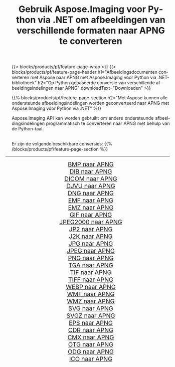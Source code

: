 ﻿---
title: Gebruik Aspose.Imaging voor Python via .NET om afbeeldingen van verschillende formaten naar APNG te converteren 
weight: 3920
url: /nl/python-net/conversion/to/apng 
lang: nl
langdirlevel: 2
locales: zh-hans,ja,it,ru,de,es,fr,nl,id,lt,pl,pt,vi,tr,ko,zh-hant,ar,hi,th,sv,cs,uk,he
description: U kunt Aspose.Imaging voor Python gebruiken via de .NET-bibliotheek om van verschillende formaten naar APNG te converteren
---

{{< blocks/products/pf/feature-page-wrap >}}
{{< blocks/products/pf/feature-page-header h1="Afbeeldingsdocumenten converteren met Aspose naar APNG met Aspose.Imaging voor Python via .NET-bibliotheek" h2="Op Python gebaseerde conversie van verschillende afbeeldingsindelingen naar APNG" downloadText="Downloaden" >}}


{{% blocks/products/pf/feature-page-section  h2="Met Aspose kunnen alle ondersteunde afbeeldingsindelingen worden geconverteerd naar APNG met Aspose.Imaging voor Python via .NET" %}}
<p align=justify>Aspose.Imaging API kan worden gebruikt om andere ondersteunde afbeeldingsindelingen programmatisch te converteren naar APNG met behulp van de Python-taal.</p>
<br/>
Er zijn de volgende beschikbare conversies:
{{% /blocks/products/pf/feature-page-section %}}
<div class="container-fluid productfamilypage bg-gray">
    <div class="convertypes bg-gray agp-content section">
        <div class="container">
		<hr style="margin-left:-20px;"/>
		<div class="row other-converters" style="gap: 10px;font-size: 19px;text-align:center;">
		    <div class='col-md-2 other-converter remove-lp remove-rp'><a href="/imaging/nl/python-net/conversion/bmp-to-apng" style="padding:15px;">BMP naar APNG</a></div>
<div class='col-md-2 other-converter remove-lp remove-rp'><a href="/imaging/nl/python-net/conversion/dib-to-apng" style="padding:15px;">DIB naar APNG</a></div>
<div class='col-md-2 other-converter remove-lp remove-rp'><a href="/imaging/nl/python-net/conversion/dicom-to-apng" style="padding:15px;">DICOM naar APNG</a></div>
<div class='col-md-2 other-converter remove-lp remove-rp'><a href="/imaging/nl/python-net/conversion/djvu-to-apng" style="padding:15px;">DJVU naar APNG</a></div>
<div class='col-md-2 other-converter remove-lp remove-rp'><a href="/imaging/nl/python-net/conversion/dng-to-apng" style="padding:15px;">DNG naar APNG</a></div>
<div class='col-md-2 other-converter remove-lp remove-rp'><a href="/imaging/nl/python-net/conversion/emf-to-apng" style="padding:15px;">EMF naar APNG</a></div>
<div class='col-md-2 other-converter remove-lp remove-rp'><a href="/imaging/nl/python-net/conversion/emz-to-apng" style="padding:15px;">EMZ naar APNG</a></div>
<div class='col-md-2 other-converter remove-lp remove-rp'><a href="/imaging/nl/python-net/conversion/gif-to-apng" style="padding:15px;">GIF naar APNG</a></div>
<div class='col-md-2 other-converter remove-lp remove-rp'><a href="/imaging/nl/python-net/conversion/jpeg2000-to-apng" style="padding:15px;">JPEG2000 naar APNG</a></div>
<div class='col-md-2 other-converter remove-lp remove-rp'><a href="/imaging/nl/python-net/conversion/jp2-to-apng" style="padding:15px;">JP2 naar APNG</a></div>
<div class='col-md-2 other-converter remove-lp remove-rp'><a href="/imaging/nl/python-net/conversion/j2k-to-apng" style="padding:15px;">J2K naar APNG</a></div>
<div class='col-md-2 other-converter remove-lp remove-rp'><a href="/imaging/nl/python-net/conversion/jpg-to-apng" style="padding:15px;">JPG naar APNG</a></div>
<div class='col-md-2 other-converter remove-lp remove-rp'><a href="/imaging/nl/python-net/conversion/jpeg-to-apng" style="padding:15px;">JPEG naar APNG</a></div>
<div class='col-md-2 other-converter remove-lp remove-rp'><a href="/imaging/nl/python-net/conversion/png-to-apng" style="padding:15px;">PNG naar APNG</a></div>
<div class='col-md-2 other-converter remove-lp remove-rp'><a href="/imaging/nl/python-net/conversion/tga-to-apng" style="padding:15px;">TGA naar APNG</a></div>
<div class='col-md-2 other-converter remove-lp remove-rp'><a href="/imaging/nl/python-net/conversion/tif-to-apng" style="padding:15px;">TIF naar APNG</a></div>
<div class='col-md-2 other-converter remove-lp remove-rp'><a href="/imaging/nl/python-net/conversion/tiff-to-apng" style="padding:15px;">TIFF naar APNG</a></div>
<div class='col-md-2 other-converter remove-lp remove-rp'><a href="/imaging/nl/python-net/conversion/webp-to-apng" style="padding:15px;">WEBP naar APNG</a></div>
<div class='col-md-2 other-converter remove-lp remove-rp'><a href="/imaging/nl/python-net/conversion/wmf-to-apng" style="padding:15px;">WMF naar APNG</a></div>
<div class='col-md-2 other-converter remove-lp remove-rp'><a href="/imaging/nl/python-net/conversion/wmz-to-apng" style="padding:15px;">WMZ naar APNG</a></div>
<div class='col-md-2 other-converter remove-lp remove-rp'><a href="/imaging/nl/python-net/conversion/svg-to-apng" style="padding:15px;">SVG naar APNG</a></div>
<div class='col-md-2 other-converter remove-lp remove-rp'><a href="/imaging/nl/python-net/conversion/svgz-to-apng" style="padding:15px;">SVGZ naar APNG</a></div>
<div class='col-md-2 other-converter remove-lp remove-rp'><a href="/imaging/nl/python-net/conversion/eps-to-apng" style="padding:15px;">EPS naar APNG</a></div>
<div class='col-md-2 other-converter remove-lp remove-rp'><a href="/imaging/nl/python-net/conversion/cdr-to-apng" style="padding:15px;">CDR naar APNG</a></div>
<div class='col-md-2 other-converter remove-lp remove-rp'><a href="/imaging/nl/python-net/conversion/cmx-to-apng" style="padding:15px;">CMX naar APNG</a></div>
<div class='col-md-2 other-converter remove-lp remove-rp'><a href="/imaging/nl/python-net/conversion/otg-to-apng" style="padding:15px;">OTG naar APNG</a></div>
<div class='col-md-2 other-converter remove-lp remove-rp'><a href="/imaging/nl/python-net/conversion/odg-to-apng" style="padding:15px;">ODG naar APNG</a></div>
<div class='col-md-2 other-converter remove-lp remove-rp'><a href="/imaging/nl/python-net/conversion/ico-to-apng" style="padding:15px;">ICO naar APNG</a></div>
                </div>
        </div>
    </div>
</div>
<br/>

